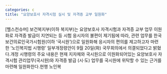 ```yaml
---
categories: c
title: "요양보호사 자격시험 실시 및 자격증 교부 일원화"
---
```

[헬스컨슈머] 보건복지부(이하 복지부)는 요양보호사 자격시험과 자격증 교부 업무 이원화로 자격증 발급이 지연되는 등 시험 응시자의 불편이 제기됨에 따라, 관련 업무를 한국보건의료인국가시험원(이하 ‘국시원’)으로 일원화해 응시자의 편의를 제고하고자 마련한 ‘노인복지법 시행령’ 일부개정령안이 9월 20일(화) 국무회의에서 의결되었다고 밝혔다.개정 시행령의 주요 내용은 현재 지자체와 국시원으로 이원화되어있는 요양보호사 자격시험 관리업무(국시원)와 자격증 발급 (시·도) 업무를 국시원에 위탁할 수 있는 근거를 마련해 일원화한다.현행 노인복